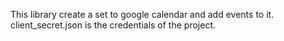 This library create a set to google calendar and add events to it.
client_secret.json is the credentials of the project.
